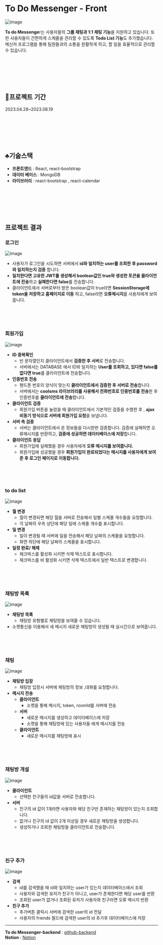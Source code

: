 
# To Do Messenger - Front
![image](https://github.com/minseung1226/project/assets/102594142/ba514bed-76cc-4616-add2-35f49fb53170)

**To do Messenge**r는 사용자들의 **그룹 채팅과 1:1 채팅 기능**을 지원하고 있습니다. 또한 사용자들이 간편하게 스케줄을 관리할 수 있도록 **Todo List 기능**도 추가했습니다. 메신저 프로그램을 통해 팀원들과의 소통을 원활하게 하고, 할 일을 효율적으로 관리할 수 있습니다.

<br/><br/><br/><br/><br/>

## 📆프로젝트 기간
2023.04.28~2023.08.19

<br/><br/><br/><br/><br/>

## ♣️기술스택
- **프론트앤드** : React, react-bootstrap
- **데이터 베이스** : MongoDB
- **라이브러리** : react-bootstrap , react-calendar

<br/><br/><br/><br/><br/>


## 프로젝트 결과

### 로그인
![image](https://github.com/minseung1226/project/assets/102594142/092b0c5c-24d3-4073-acbe-11d5be378562)
- 사용자가 로그인을 시도하면 서버에서 **id와 일치하는 user를 조회한 후 password와 일치하는지 검증** 합니다.
- **일치한다면 고유한 JWT를 생성해서 boolean값인 true와 생성한 토큰을 클라이언트에 전송**하고 **실패한다면 false**를 전송합니다.
- 클라이언트에서 서버로부터 받은 boolean값이 true라면 **SessionStorage에 token을 저장하고 홈페이지로 이동** 하고, false라면 **오류메시지**를 사용자에게 보여줍니다.

<br/><br/><br/>

### 회원가입
![image](https://github.com/minseung1226/project/assets/102594142/a442391a-c6f4-40e3-b389-4319640160c3)
- **ID 중복확인**
    - 빈 문자열인지 클라이언트에서 **검증한 후 서버**로 전송합니다.
    - 서버에서는 DATABASE 에서 ID와 일치하는 **User를 조회하고, 있다면 false를 없다면 true**를 클라이언트에 전송합니다.
- **인증번호 전송**
    - 핸드폰 번호의 양식이 맞는지 **클라이언트에서 검증한 후 서버로 전송**합니다.
    - 서버에서는 **coolsms 라이브러리를 사용해서 전화번호로 인증번호를 전송**한 후 인증번호를 **클라이언트에 전송**합니다.
- **클라이언트 검증**
    - 회원가입 버튼을 눌렀을 때 클라이언트에서 기본적인 검증을 수행한 후 , **ajax 비동기 방식으로 서버에 회원가입 요청**을 보냅니다.
- **서버 측 검증**
    - 서버는 클라이언트에서 온 정보들을 다시한번 검증합니다. 검증에 실패하면 오류메시지를 반환하고, **검증에 성공하면 데이터베이스에 저장**합니다.
- **클라이언트 응답**
    - 회원가입에 실패했을 경우 사용자에게 **오류 메시지를 보여줍니다.**
    - 회원가입에 성공했을 경우 **회원가입이 완료되었다는 메시지를 사용자에게 보여준 후 로그인 페이지로 이동합니다.**

<br/><br/><br/>

### to do list
![image](https://github.com/minseung1226/project/assets/102594142/f0c45744-f360-45a6-9ba4-85585b4e4111)

- **월 변경**
    - 월이 변경되면 해당 월을 서버로 전송해서 일별 스케줄 개수들을 요청합니다.
    - 각 날짜의 우측 상단에 해당 일에 스케줄 개수를 표시합니다.
- **일 변경**
    - 일이 변경될 때 서버에 일을 전송해서 해당 날짜의 스케줄을 요청합니다.
    - 화면 하단에 해당 날짜의 스케줄을 표시합니다.
- **일정 완료/ 해제**
    - 체크박스를 활성화 시키면 삭제 텍스트로 표시합니다.
    - 체크박스를 비 활성화 시키면 삭제 텍스트에서 일반 텍스트로 변경합니다.
 

<br/><br/><br/>

### 채팅방 목록
![image](https://github.com/minseung1226/project/assets/102594142/c3a2898a-a940-4d63-addb-329cd655fa4b)
- **채팅방 목록**
    - 채팅방 유형별로 채팅방을 보여줄 수 있습니다.
- 소켓통신을 이용해서 새 메시지 새로운 채팅방이 생성될 때 실시간으로 보여줍니다.

<br/><br/><br/>

### 채팅
![image](https://github.com/minseung1226/project/assets/102594142/1604da6f-b8c5-4d4d-87aa-bf0aaa150a52)
- **채팅방 입장**
    - 채팅방 입장시 서버에 채팅방의 정보 ,대화를 요청합니다.
- **메시지 전송**
    - **클라이언트**
        - 소켓을 통해 메시지, token, roomId를 서버에 전송
    - **서버**
        - 새로운 메시지를 생성하고 데이터베이스에 저장
        - 소켓을 통해 채팅방에 있는 사용자들 에게 메시지를 전송
    - **클라이언트**
        - 새로운 메시지를 채팅방에 표시
     
<br/><br/><br/>

### 채팅방 개설
![image](https://github.com/minseung1226/project/assets/102594142/428a1a98-2858-4278-bb19-24b65c448c0a)
- **클라이언트**
    - 선택한 친구들의 id값을 서버로 전송합니다.
- **서버**
    - 친구의 id 값이 1개라면 사용자와 해당 친구만 존재하는 채팅방이 있는지 조회합니다.
    - 없거나 친구의 id 값이 2개 이상일 경우 새로운 채팅방을 생성합니다.
    - 생성하거나 조회한 채팅방을 클라이언트로 전송합니다.

 
 
 <br/><br/><br/>

 ### 친구 추가
![image](https://github.com/minseung1226/project/assets/102594142/55a86447-9616-4376-8f51-68f5e79a74e8)
- **검색**
    - id를 검색했을 때 id와 일치하는 user가 있는지 데이터베이스에서 조회
    - 사용자와 검색한 유저가 친구가 아니고, user가 존재한다면 해당 user를 반환
    - 조회된 user가 없거나 조회된 유저가 사용자와 친구라면 오류 메시지 반환
- **친구 추가**
    - 추가버튼 클릭시 서버에 검색한 user의 id 전달
    - 사용자의 friends 필드에 검색한 user의 id 추가후 데이터베이스에 저장
 
<hr/>

**To do Messenger-backend** :
[github-backend](https://github.com/minseung1226/todoMessenger-backend)
<br/>
**Notion** : 
[Notion](https://quaint-halloumi-dde.notion.site/To-Do-Messenger-0363888d71914ba1bf3a14d6bf4e512a?pvs=4)
